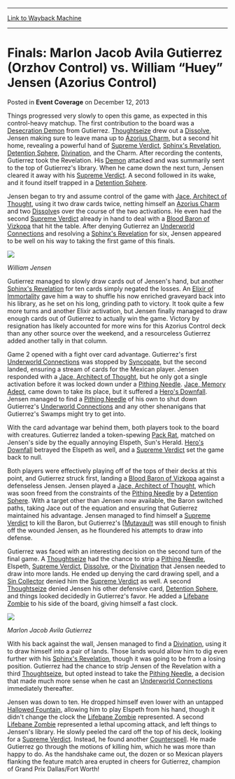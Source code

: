 
---
[Link to Wayback Machine](https://web.archive.org/web/20220707014402/https://magic.wizards.com/en/articles/archive/event-coverage/finals-marlon-jacob-avila-gutierrez-orzhov-control-vs-william-%E2%80%9Chuey%E2%80%9D)

[_metadata_:description]:- "Things progressed very slowly to open this game, as expected in this control-heavy matchup. The first contribution to the board was a [autocard]Desecration Demon[/autocard] from Gutierrez. [autocard]Thoughtseize[/autocard] drew out a [autocard]Dissolve[/autocard], Jensen making sure to leave mana up to [autocard]Azorius Charm[/autocard], but a second hit home, revealing a"
[_metadata_:generator]:- "Drupal 7 (http://drupal.org)"
[_metadata_:node]:- "121541"
[_metadata_:publish_date]:- "2013-12-12"
[_metadata_:source]:- "div-main-content"
[_metadata_:title]:- "Finals: Marlon Jacob Avila Gutierrez (Orzhov Control) vs. William “Huey” Jensen (Azorius Control)"
[_metadata_:wayback_capture_timestamp]:- "2022-07-07 01:44:02"
[_metadata_:wayback_raw_url]:- "https://web.archive.org/web/20220707014402id_/https://magic.wizards.com/en/articles/archive/event-coverage/finals-marlon-jacob-avila-gutierrez-orzhov-control-vs-william-%E2%80%9Chuey%E2%80%9D"
[_metadata_:wayback_url]:- "https://magic.wizards.com/en/articles/archive/event-coverage/finals-marlon-jacob-avila-gutierrez-orzhov-control-vs-william-%E2%80%9Chuey%E2%80%9D"
---


Finals: Marlon Jacob Avila Gutierrez (Orzhov Control) vs. William “Huey” Jensen (Azorius Control)
=================================================================================================



 Posted in **Event Coverage**
 on December 12, 2013 










Things progressed very slowly to open this game, as expected in this control-heavy matchup. The first contribution to the board was a [Desecration Demon](https://gatherer.wizards.com/Pages/Card/Details.aspx?name=Desecration+Demon) from Gutierrez. [Thoughtseize](https://gatherer.wizards.com/Pages/Card/Details.aspx?name=Thoughtseize) drew out a [Dissolve](https://gatherer.wizards.com/Pages/Card/Details.aspx?name=Dissolve), Jensen making sure to leave mana up to [Azorius Charm](https://gatherer.wizards.com/Pages/Card/Details.aspx?name=Azorius+Charm), but a second hit home, revealing a powerful hand of [Supreme Verdict](https://gatherer.wizards.com/Pages/Card/Details.aspx?name=Supreme+Verdict), [Sphinx's Revelation](https://gatherer.wizards.com/Pages/Card/Details.aspx?name=Sphinx%27s+Revelation), [Detention Sphere](https://gatherer.wizards.com/Pages/Card/Details.aspx?name=Detention+Sphere), [Divination](https://gatherer.wizards.com/Pages/Card/Details.aspx?name=Divination), and the Charm. After recording the contents, Gutierrez took the Revelation. His [Demon](https://gatherer.wizards.com/Pages/Card/Details.aspx?name=Demon) attacked and was summarily sent to the top of Gutierrez's library. When he came down the next turn, Jensen cleared it away with his [Supreme Verdict](https://gatherer.wizards.com/Pages/Card/Details.aspx?name=Supreme+Verdict). A second followed in its wake, and it found itself trapped in a [Detention Sphere](https://gatherer.wizards.com/Pages/Card/Details.aspx?name=Detention+Sphere).


Jensen began to try and assume control of the game with [Jace, Architect of Thought](https://gatherer.wizards.com/Pages/Card/Details.aspx?name=Jace%2C+Architect+of+Thought), using it two draw cards twice, netting himself an [Azorius Charm](https://gatherer.wizards.com/Pages/Card/Details.aspx?name=Azorius+Charm) and two [Dissolve](https://gatherer.wizards.com/Pages/Card/Details.aspx?name=Dissolve)s over the course of the two activations. He even had the second [Supreme Verdict](https://gatherer.wizards.com/Pages/Card/Details.aspx?name=Supreme+Verdict) already in hand to deal with a [Blood Baron of Vizkopa](https://gatherer.wizards.com/Pages/Card/Details.aspx?name=Blood+Baron+of+Vizkopa) that hit the table. After denying Gutierrez an [Underworld Connections](https://gatherer.wizards.com/Pages/Card/Details.aspx?name=Underworld+Connections) and resolving a [Sphinx's Revelation](https://gatherer.wizards.com/Pages/Card/Details.aspx?name=Sphinx%27s+Revelation) for six, Jensen appeared to be well on his way to taking the first game of this finals.



![](https://media.wizards.com/legacy/mtg/images/daily/events/gpdfw13/f_jensen.jpg)
  
*William Jensen* 

Gutierrez managed to slowly draw cards out of Jensen's hand, but another [Sphinx's Revelation](https://gatherer.wizards.com/Pages/Card/Details.aspx?name=Sphinx%27s+Revelation) for ten cards simply negated the losses. An [Elixir of Immortality](https://gatherer.wizards.com/Pages/Card/Details.aspx?name=Elixir+of+Immortality) gave him a way to shuffle his now enriched graveyard back into his library, as he set on his long, grinding path to victory. It took quite a few more turns and another Elixir activation, but Jensen finally managed to draw enough cards out of Gutierrez to actually win the game. Victory by resignation has likely accounted for more wins for this Azorius Control deck than any other source over the weekend, and a resourceless Gutierrez added another tally in that column.


Game 2 opened with a fight over card advantage. Gutierrez's first [Underworld Connections](https://gatherer.wizards.com/Pages/Card/Details.aspx?name=Underworld+Connections) was stopped by [Syncopate](https://gatherer.wizards.com/Pages/Card/Details.aspx?name=Syncopate), but the second landed, ensuring a stream of cards for the Mexican player. Jensen responded with a [Jace, Architect of Thought](https://gatherer.wizards.com/Pages/Card/Details.aspx?name=Jace%2C+Architect+of+Thought), but he only got a single activation before it was locked down under a [Pithing Needle](https://gatherer.wizards.com/Pages/Card/Details.aspx?name=Pithing+Needle). [Jace, Memory Adept](https://gatherer.wizards.com/Pages/Card/Details.aspx?name=Jace%2C+Memory+Adept), came down to take its place, but it suffered a [Hero's Downfall](https://gatherer.wizards.com/Pages/Card/Details.aspx?name=Hero%27s+Downfall). Jensen managed to find a [Pithing Needle](https://gatherer.wizards.com/Pages/Card/Details.aspx?name=Pithing+Needle) of his own to shut down Gutierrez's [Underworld Connections](https://gatherer.wizards.com/Pages/Card/Details.aspx?name=Underworld+Connections) and any other shenanigans that Gutierrez's Swamps might try to get into.


With the card advantage war behind them, both players took to the board with creatures. Gutierrez landed a token-spewing [Pack Rat](https://gatherer.wizards.com/Pages/Card/Details.aspx?name=Pack+Rat), matched on Jensen's side by the equally annoying Elspeth, Sun's Herald. [Hero's Downfall](https://gatherer.wizards.com/Pages/Card/Details.aspx?name=Hero%27s+Downfall) betrayed the Elspeth as well, and a [Supreme Verdict](https://gatherer.wizards.com/Pages/Card/Details.aspx?name=Supreme+Verdict) set the game back to null.


Both players were effectively playing off of the tops of their decks at this point, and Gutierrez struck first, landing a [Blood Baron of Vizkopa](https://gatherer.wizards.com/Pages/Card/Details.aspx?name=Blood+Baron+of+Vizkopa) against a defenseless Jensen. Jensen played a [Jace, Architect of Thought](https://gatherer.wizards.com/Pages/Card/Details.aspx?name=Jace%2C+Architect+of+Thought), which was soon freed from the constraints of the [Pithing Needle](https://gatherer.wizards.com/Pages/Card/Details.aspx?name=Pithing+Needle) by a [Detention Sphere](https://gatherer.wizards.com/Pages/Card/Details.aspx?name=Detention+Sphere). With a target other than Jensen now available, the Baron switched paths, taking Jace out of the equation and ensuring that Gutierrez maintained his advantage. Jensen managed to find himself a [Supreme Verdict](https://gatherer.wizards.com/Pages/Card/Details.aspx?name=Supreme+Verdict) to kill the Baron, but Gutierrez's [[Mutavault](https://gatherer.wizards.com/Pages/Card/Details.aspx?name=Mutavault) was still enough to finish off the wounded Jensen, as he floundered his attempts to draw into defense.


Gutierrez was faced with an interesting decision on the second turn of the final game. A [Thoughtseize](https://gatherer.wizards.com/Pages/Card/Details.aspx?name=Thoughtseize) had the chance to strip a [Pithing Needle](https://gatherer.wizards.com/Pages/Card/Details.aspx?name=Pithing+Needle), Elspeth, [Supreme Verdict](https://gatherer.wizards.com/Pages/Card/Details.aspx?name=Supreme+Verdict), [Dissolve](https://gatherer.wizards.com/Pages/Card/Details.aspx?name=Dissolve), or the [Divination](https://gatherer.wizards.com/Pages/Card/Details.aspx?name=Divination) that Jensen needed to draw into more lands. He ended up denying the card drawing spell, and a [Sin Collector](https://gatherer.wizards.com/Pages/Card/Details.aspx?name=Sin+Collector) denied him the [Supreme Verdict](https://gatherer.wizards.com/Pages/Card/Details.aspx?name=Supreme+Verdict) as well. A second [Thoughtseize](https://gatherer.wizards.com/Pages/Card/Details.aspx?name=Thoughtseize) denied Jensen his other defensive card, [Detention Sphere](https://gatherer.wizards.com/Pages/Card/Details.aspx?name=Detention+Sphere), and things looked decidedly in Gutierrez's favor. He added a [Lifebane Zombie](https://gatherer.wizards.com/Pages/Card/Details.aspx?name=Lifebane+Zombie) to his side of the board, giving himself a fast clock.



![](https://media.wizards.com/legacy/mtg/images/daily/events/gpdfw13/f_gutierrez.jpg)
  
*Marlon Jacob Avila Gutierrez* 

With his back against the wall, Jensen managed to find a [Divination](https://gatherer.wizards.com/Pages/Card/Details.aspx?name=Divination), using it to draw himself into a pair of lands. Those lands would allow him to dig even further with his [Sphinx's Revelation](https://gatherer.wizards.com/Pages/Card/Details.aspx?name=Sphinx%27s+Revelation), though it was going to be from a losing position. Gutierrez had the chance to strip Jensen of the Revelation with a third [Thoughtseize](https://gatherer.wizards.com/Pages/Card/Details.aspx?name=Thoughtseize), but opted instead to take the [Pithing Needle](https://gatherer.wizards.com/Pages/Card/Details.aspx?name=Pithing+Needle), a decision that made much more sense when he cast an [Underworld Connections](https://gatherer.wizards.com/Pages/Card/Details.aspx?name=Underworld+Connections) immediately thereafter.


Jensen was down to ten. He dropped himself even lower with an untapped [Hallowed Fountain](https://gatherer.wizards.com/Pages/Card/Details.aspx?name=Hallowed+Fountain), allowing him to play Elspeth from his hand, though it didn't change the clock the [Lifebane Zombie](https://gatherer.wizards.com/Pages/Card/Details.aspx?name=Lifebane+Zombie) represented. A second [Lifebane Zombie](https://gatherer.wizards.com/Pages/Card/Details.aspx?name=Lifebane+Zombie) represented a lethal upcoming attack, and left things to Jensen's library. He slowly peeled the card off the top of his deck, looking for a [Supreme Verdict](https://gatherer.wizards.com/Pages/Card/Details.aspx?name=Supreme+Verdict). Instead, he found another [Counterspell](https://gatherer.wizards.com/Pages/Card/Details.aspx?name=Counterspell). He made Gutierrez go through the motions of killing him, which he was more than happy to do. As the handshake came out, the dozen or so Mexican players flanking the feature match area erupted in cheers for Gutierrez, champion of Grand Prix Dallas/Fort Worth!







